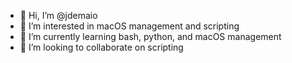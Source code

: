 - 👋 Hi, I’m @jdemaio
- 👀 I’m interested in macOS management and scripting
- 🌱 I’m currently learning bash, python, and macOS management
- 💞️ I’m looking to collaborate on scripting

<!---
jdemaio/jdemaio is a ✨ special ✨ repository because its `README.md` (this file) appears on your GitHub profile.
You can click the Preview link to take a look at your changes.
--->
